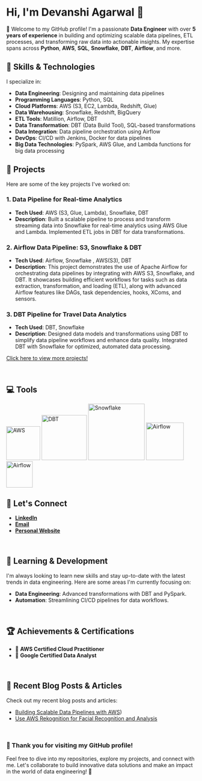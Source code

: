 
# Hi, I'm Devanshi Agarwal 👋

🌟 Welcome to my GitHub profile! I'm a passionate **Data Engineer** with over **5 years of experience** in building and optimizing scalable data pipelines, ETL processes, and transforming raw data into actionable insights. My expertise spans across **Python**, **AWS**, **SQL**, **Snowflake**, **DBT**, **Airflow**, and more.


## 🚀 Skills & Technologies

I specialize in:

- **Data Engineering**: Designing and maintaining data pipelines
- **Programming Languages**: Python, SQL
- **Cloud Platforms**: AWS (S3, EC2, Lambda, Redshift, Glue)
- **Data Warehousing**: Snowflake, Redshift, BigQuery
- **ETL Tools**: Matillion, Airflow, DBT
- **Data Transformation**: DBT (Data Build Tool), SQL-based transformations
- **Data Integration**: Data pipeline orchestration using Airflow
- **DevOps**: CI/CD with Jenkins, Docker  for data pipelines
- **Big Data Technologies**: PySpark, AWS Glue, and Lambda functions for big data processing


## 💼 Projects

Here are some of the key projects I've worked on:

### 1. **Data Pipeline for Real-time Analytics**  
   - **Tech Used**: AWS (S3, Glue, Lambda), Snowflake, DBT  
   - **Description**: Built a scalable pipeline to process and transform streaming data into Snowflake for real-time analytics using AWS Glue and Lambda. Implemented ETL jobs in DBT for data transformations.

### 2. **Airflow Data Pipeline: S3, Snowflake & DBT**  
   - **Tech Used**: Airflow, Snowflake , AWS(S3), DBT 
   - **Description**: This project demonstrates the use of Apache Airflow for orchestrating data pipelines by integrating with AWS S3, Snowflake, and DBT. It showcases building efficient workflows for tasks such as data extraction, transformation, and loading (ETL), along with advanced Airflow features like DAGs, task dependencies, hooks, XComs, and sensors.
     
### 3. **DBT Pipeline for Travel Data Analytics**  
   - **Tech Used**: DBT, Snowflake  
   - **Description**: Designed data models and transformations using DBT to simplify data pipeline workflows and enhance data quality. Integrated DBT with Snowflake for optimized, automated data processing.

[Click here to view more projects!](https://github.com/devanshiagarwal1034?tab=repositories)

<br>  

## 💻 Tools

<img src="https://github.com/user-attachments/assets/03213c43-315e-4c48-b630-2f4ee3f27895" alt="AWS" width="90"/>
<img src="https://github.com/user-attachments/assets/4798bb46-f7d2-45db-8c47-75370d31a00d" alt="DBT" width="120"/>
<img src="https://github.com/user-attachments/assets/ef4698eb-0ccb-4e04-ac4c-0989760791ba" alt="Snowflake" width="150"/>
<img src="https://github.com/user-attachments/assets/e1d05643-6966-46ab-9152-78fe5d2d2f49" alt="Airflow" width="100"/>
<img src="https://github.com/user-attachments/assets/48f5a4c2-8a21-4cfa-8458-7aebe8e605f3" alt="Airflow" width="70"/>
<br>  

## 🤝 Let's Connect

- [**LinkedIn**](https://www.linkedin.com/in/devanshi-agarwal-23303223a/)
- [**Email**](devanshiagarwal1034@gmail.com)
- [**Personal Website**](https://devanshiec1034.wixsite.com/devanshi-portfolio)
<br>  

## 🌱 Learning & Development

I'm always looking to learn new skills and stay up-to-date with the latest trends in data engineering. Here are some areas I'm currently focusing on:
- **Data Engineering**: Advanced transformations with DBT and PySpark.
- **Automation**: Streamlining CI/CD pipelines for data workflows.
<br>  

## 🏆 Achievements & Certifications

- 🏅 **AWS Certified Cloud Practitioner**  
- 🏅 **Google Certified Data Analyst**  

<br>  

## 📝 Recent Blog Posts & Articles

Check out my recent blog posts and articles:
- [Building Scalable Data Pipelines with AWS](https://medium.com/@devanshiec1034/create-an-end-to-end-data-pipeline-to-ingest-transform-store-analyze-and-visualize-data-using-ec21aa56a769))
- [Use AWS Rekognition for Facial Recognition and Analysis](https://medium.com/@devanshiec1034/use-amazon-rekognition-for-facial-recognition-and-analysis-0c68ca6d579e)

<br>  

### 🌟  Thank you for visiting my GitHub profile!
Feel free to dive into my repositories, explore my projects, and connect with me. Let's collaborate to build innovative data solutions and make an impact in the world of data engineering! 🚀
